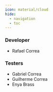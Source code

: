 ```yaml
---
icon: material/cloud
hide:
  - navigation
  - toc
---
```

### Developer
- Rafael Correa

### Testers
- Gabriel Correa
- Guilherme Correa
- Enya Brass

